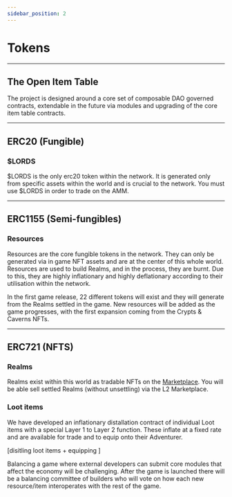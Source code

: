 ```yaml
---
sidebar_position: 2
---
```


# Tokens
---

## The Open Item Table


The project is designed around a core set of composable DAO governed contracts, extendable in the future via modules and upgrading of the core item table contracts. 

---
## ERC20 (Fungible)

### $LORDS

$LORDS is the only erc20 token within the network. It is generated only from specific assets within the world and is crucial to the network. You must use $LORDS in order to trade on the AMM. 

---
## ERC1155 (Semi-fungibles)

### Resources

Resources are the core fungible tokens in the network. They can only be generated via in game NFT assets and are at the center of this whole world. Resources are used to build Realms, and in the process, they are burnt. Due to this, they are highly inflationary and highly deflationary according to their utilisation within the network.


In the first game release, 22 different tokens will exist and they will generate from the Realms settled in the game. New resources will be added as the game progresses, with the first expansion coming from the Crypts & Caverns NFTs.

---
## ERC721 (NFTS)

### Realms

Realms exist within this world as tradable NFTs on the [Marketplace](./nft-marketplace.md). You will be able sell settled Realms (without unsettling) via the L2 Marketplace.


### Loot items

We have developed an inflationary distallation contract of individual Loot items with a special Layer 1 to Layer 2 function. These inflate at a fixed rate and are available for trade and to equip onto their Adventurer.

[disitling loot items + equipping ]

Balancing a game where external developers can submit core modules that affect the economy will be challenging. After the game is launched there will be a balancing committee of builders who will vote on how each new resource/item interoperates with the rest of the game.


